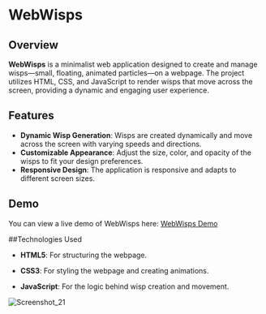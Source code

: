 # WebWisps

## Overview

**WebWisps** is a minimalist web application designed to create and manage wisps—small, floating, animated particles—on a webpage. The project utilizes HTML, CSS, and JavaScript to render wisps that move across the screen, providing a dynamic and engaging user experience.

## Features

- **Dynamic Wisp Generation**: Wisps are created dynamically and move across the screen with varying speeds and directions.
- **Customizable Appearance**: Adjust the size, color, and opacity of the wisps to fit your design preferences.
- **Responsive Design**: The application is responsive and adapts to different screen sizes.

## Demo

You can view a live demo of WebWisps here: [WebWisps Demo](https://webwisps.onrender.com)

##Technologies Used

- **HTML5**: For structuring the webpage.

- **CSS3**: For styling the webpage and creating animations.

- **JavaScript**: For the logic behind wisp creation and movement.

  
![Screenshot_21](https://github.com/user-attachments/assets/19abc9e4-275e-4d65-b8e7-0a9609a0e64a)
